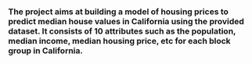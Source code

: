 ### The project aims at building a model of housing prices to predict median house values in California using the provided dataset. It consists of 10 attributes such as the population, median income, median housing price, etc for each block group in California. 
